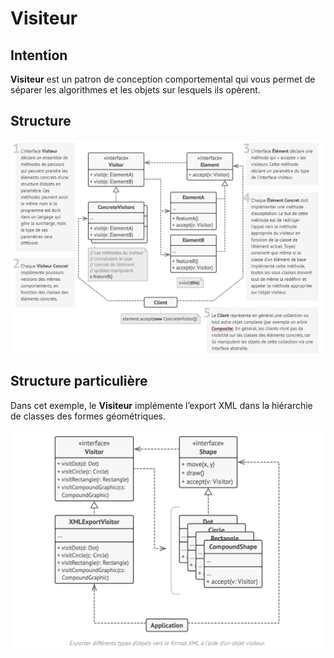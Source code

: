 # Visiteur

## Intention

**Visiteur** est un patron de conception comportemental qui vous permet de séparer les algorithmes et les objets sur lesquels ils opèrent.

## Structure

![Graph](Graph.png)

## Structure particulière

Dans cet exemple, le **Visiteur** implémente l’export XML dans la hiérarchie de classes des formes géométriques.

![Graph2](Graph2.png)